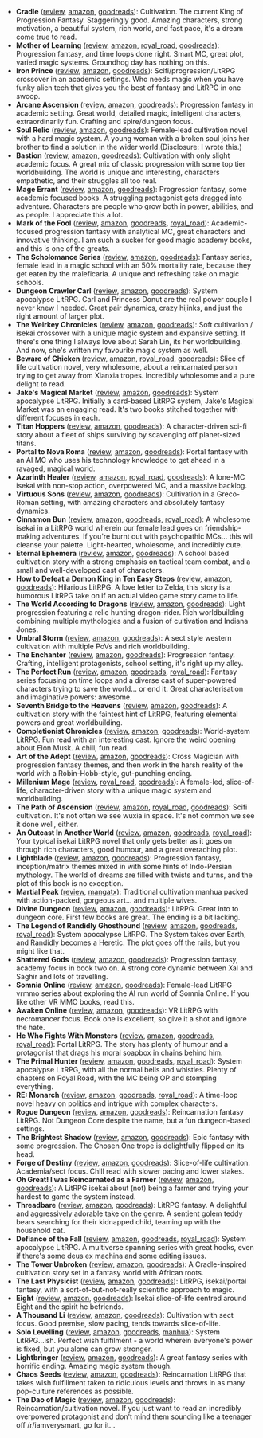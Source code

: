 * **Cradle** ([review](https://cosmiccoding.com.au/reviews/cradle), [amazon](https://www.amazon.com/Cradle-Foundation-Collected-Book-ebook/dp/B076G8DVN6), [goodreads](https://www.goodreads.com/series/192821-cradle)): Cultivation. The current King of Progression Fantasy. Staggeringly good. Amazing characters, strong motivation, a beautiful system, rich world, and fast pace, it's a dream come true to read.
* **Mother of Learning** ([review](https://cosmiccoding.com.au/reviews/mother_of_learning), [amazon](https://www.amazon.com/dp/B09M2R6QLF), [royal_road](https://www.royalroad.com/fiction/21220/mother-of-learning), [goodreads](https://www.goodreads.com/en/book/show/59661342-mother-of-learning-1)): Progression fantasy, and time loops done right. Smart MC, great plot, varied magic systems. Groundhog day has nothing on this.
* **Iron Prince** ([review](https://cosmiccoding.com.au/reviews/iron_prince), [amazon](https://www.amazon.com/Iron-Prince-Warformed-Stormweaver-Book-ebook/dp/B08KGT4CLQ), [goodreads](https://www.goodreads.com/book/show/55559974-iron-prince)): Scifi/progression/LitRPG crossover in an academic settings. Who needs magic when you have funky alien tech that gives you  the best of fantasy and LitRPG in one swoop.
* **Arcane Ascension** ([review](https://cosmiccoding.com.au/reviews/arcane_ascension), [amazon](https://www.amazon.com/gp/product/B06XBFD7CB), [goodreads](https://www.goodreads.com/book/show/34403860-sufficiently-advanced-magic)): Progression fantasy in academic setting. Great world, detailed magic, intelligent characters, extraordinarily fun. Crafting and spire/dungeon focus.
* **Soul Relic** ([review](https://cosmiccoding.com.au/reviews/soul_relic), [amazon](https://mybook.to/SoulRelic), [goodreads](https://www.goodreads.com/book/show/61324650-soul-relic)): Female-lead cultivation novel with a hard magic system. A young woman with a broken soul joins her brother to find a solution in the wider world.(Disclosure: I wrote this.)
* **Bastion** ([review](https://cosmiccoding.com.au/reviews/bastion), [amazon](https://www.amazon.com/Bastion-Immortal-Great-Souls-Book-ebook/dp/B09KNXZZR5), [goodreads](https://www.goodreads.com/book/show/59521676-bastion)): Cultivation with only slight academic focus. A great mix of classic progression with some top tier worldbuilding. The world is unique and interesting, characters empathetic, and their struggles all too real.
* **Mage Errant** ([review](https://cosmiccoding.com.au/reviews/mage_errant), [amazon](https://www.amazon.com/Into-Labyrinth-Mage-Errant-Book-ebook/dp/B07J675X2C), [goodreads](https://www.goodreads.com/book/show/42267952-into-the-labyrinth)): Progression fantasy, some academic focused books. A struggling protagonist gets dragged into adventure. Characters are people who grow both in power, abilities, and as people. I appreciate this a lot.
* **Mark of the Fool** ([review](https://cosmiccoding.com.au/reviews/mark_of_the_fool), [amazon](https://www.amazon.com/Mark-Fool-Progression-Fantasy-Epic-ebook/dp/B0B134YJYF), [goodreads](https://www.goodreads.com/book/show/58854991-mark-of-the-fool), [royal_road](https://www.royalroad.com/fiction/41618/mark-of-the-fool)): Academic-focused progression fantasy with analytical MC, great characters and innovative thinking. I am such a sucker for good magic academy books, and this is one of the greats.
* **The Scholomance Series** ([review](https://cosmiccoding.com.au/reviews/scholomance), [amazon](https://www.amazon.com/Deadly-Education-Novel-Scholomance-Book-ebook/dp/B083RZC8KQ), [goodreads](https://www.goodreads.com/series/282152-the-scholomance)): Fantasy series, female lead in a magic school with an 50% mortality rate, because they get eaten by the maleficaria. A unique and refreshing take on magic schools.
* **Dungeon Crawler Carl** ([review](https://cosmiccoding.com.au/reviews/dungeon_crawler_carl), [amazon](https://www.amazon.com/Dungeon-Crawler-Carl-Gamelit-Adventure-ebook/dp/B08BKGYQXW), [goodreads](https://www.goodreads.com/en/book/show/54659324-dungeon-crawler-carl)): System apocalypse LitRPG. Carl and Princess Donut are the real power couple I never knew I needed. Great pair dynamics, crazy hijinks, and just the right amount of larger plot.
* **The Weirkey Chronicles** ([review](https://cosmiccoding.com.au/reviews/weirkey), [amazon](https://www.amazon.com/Soulhome-Weirkey-Chronicles-Book-1-ebook/dp/B08P7TYG41), [goodreads](https://www.goodreads.com/series/306753-the-weirkey-chronicles)): Soft cultivation / isekai crossover with a unique magic system and expansive setting. If there's one thing I always love about Sarah Lin, its her worldbuilding. And now, she's written my favourite magic system as well.
* **Beware of Chicken** ([review](https://cosmiccoding.com.au/reviews/beware_of_chicken), [amazon](https://www.amazon.com/Beware-Chicken-Xianxia-Cultivation-Novel-ebook/dp/B09Y6RQSHM), [royal_road](https://www.royalroad.com/fiction/39408/beware-of-chicken), [goodreads](https://www.goodreads.com/book/show/57230143-beware-of-chicken)): Slice of life cultivation novel, very wholesome, about a reincarnated person trying to get away from Xianxia tropes. Incredibly wholesome and a pure delight to read.
* **Jake's Magical Market** ([review](https://cosmiccoding.com.au/reviews/jakes_magical_market), [amazon](https://www.amazon.com/Jakes-Magical-Market-J-R-Mathews-ebook/dp/B09HWX11N9), [goodreads](https://www.goodreads.com/book/show/59236334-jake-s-magical-market)): System apocalypse LitRPG. Initially a card-based LitRPG system, Jake's Magical Market was an engaging read. It's two books stitched together with different focuses in each.
* **Titan Hoppers** ([review](https://cosmiccoding.com.au/reviews/titan_hoppers), [amazon](https://www.amazon.com/Titan-Hoppers-Rob-J-Hayes-ebook/dp/B0B5JDMLQV), [goodreads](https://www.goodreads.com/en/book/show/61261449-titan-hoppers)): A character-driven sci-fi story about a fleet of ships surviving by scavenging off planet-sized titans.
* **Portal to Nova Roma** ([review](https://cosmiccoding.com.au/reviews/nova_roma), [amazon](https://www.amazon.com/Portal-Nova-Roma-J-R-Mathews/dp/B09VLGSJ42), [goodreads](https://www.goodreads.com/book/show/60288155-portal-to-nova-roma)): Portal fantasy with an AI MC who uses his technology knowledge to get ahead in a ravaged, magical world.
* **Azarinth Healer** ([review](https://cosmiccoding.com.au/reviews/azarinth_healer), [amazon](https://www.amazon.com/Azarinth-Healer-Book-LitRPG-Adventure-ebook/dp/B0BLRD8YPD), [royal_road](https://www.royalroad.com/fiction/16946/azarinth-healer), [goodreads](https://www.goodreads.com/en/book/show/45728081-azarinth-healer)): A lone-MC isekai with non-stop action, overpowered MC, and a massive backlog.
* **Virtuous Sons** ([review](https://cosmiccoding.com.au/reviews/virtuous_sons), [amazon](https://www.amazon.com/Virtuous-Sons-Greco-Roman-Cultivation-Epic-ebook/dp/B0BGRLYB1R/), [goodreads](https://www.goodreads.com/en/book/show/62827259-virtuous-sons)): Cultivation in a Greco-Roman setting, with amazing characters and absolutely fantasy dynamics.
* **Cinnamon Bun** ([review](https://cosmiccoding.com.au/reviews/cinnamon_bun), [amazon](https://www.amazon.com.au/dp/B08BZ2NW67), [goodreads](https://www.goodreads.com/en/book/show/54311585-cinnamon-bun), [royal_road](https://www.royalroad.com/fiction/31429/cinnamon-bun)): A wholesome isekai in a LitRPG world wherein our female lead goes on friendship-making adventures. If you're burnt out with psychopathic MCs... this will cleanse your palette. Light-hearted, wholesome, and incredibly cute.
* **Eternal Ephemera** ([review](https://cosmiccoding.com.au/reviews/eternal_ephemera), [amazon](https://www.amazon.com/Blood-Novice-Anchored-Eternal-Ephemera-ebook/dp/B0B86KPPM1), [goodreads](https://www.goodreads.com/en/book/show/62617415-blood-of-a-novice)): A school based cultivation story with a strong emphasis on tactical team combat, and a small and well-developed cast of characters.
* **How to Defeat a Demon King in Ten Easy Steps** ([review](https://cosmiccoding.com.au/reviews/how_to_defeat_a_demon_king_in_ten_easy_steps), [amazon](https://www.amazon.com/Defeat-Demon-King-Easy-Steps/dp/B086R4N2YC), [goodreads](https://www.goodreads.com/en/book/show/53300479-how-to-defeat-a-demon-king-in-ten-easy-steps)): Hilarious LitRPG. A love letter to Zelda, this story is a humorous LitRPG take on if an actual video game story came to life.
* **The World According to Dragons** ([review](https://cosmiccoding.com.au/reviews/the_world_according_to_dragons), [amazon](https://www.amazon.com/World-According-Dragons-Chronicles-Progression-ebook/dp/B0BCBYYNQS), [goodreads](https://www.goodreads.com/book/show/62849176-the-world-according-to-dragons)): Light progression featuring a relic hunting dragon-rider. Rich worldbuilding combining multiple mythologies and a fusion of cultivation and Indiana Jones.
* **Umbral Storm** ([review](https://cosmiccoding.com.au/reviews/umbral_storm), [amazon](https://www.amazon.com/Umbral-Storm-Sharded-Few-Book-ebook/dp/B09ZBGFFYP), [goodreads](https://www.goodreads.com/book/show/60969058-the-umbral-storm)): A sect style western cultivation with multiple PoVs and rich worldbuilding.
* **The Enchanter** ([review](https://cosmiccoding.com.au/reviews/enchanter), [amazon](https://www.amazon.com/Enchanter-Journals-Evander-Tailor-Book-ebook/dp/B09VNDHW49), [goodreads](https://www.goodreads.com/book/show/60630617-the-enchanter)): Progression fantasy. Crafting, intelligent protagonists, school setting, it's right up my alley.
* **The Perfect Run** ([review](https://cosmiccoding.com.au/reviews/perfect_run), [amazon](https://www.amazon.com.au/Perfect-Run-Maxime-J-Durand-ebook/dp/B08WL8CS8B), [goodreads](https://www.goodreads.com/en/book/show/57065516), [royal_road](https://www.royalroad.com/fiction/36735/the-perfect-run)): Fantasy series focusing on time loops and a diverse cast of super-powered characters trying to save the world... or end it. Great characterisation and imaginative powers: awesome.
* **Seventh Bridge to the Heavens** ([review](https://cosmiccoding.com.au/reviews/seventh_bridge_to_the_heavens), [amazon](https://www.amazon.com/First-Fist-Seventh-Heavens-Cultivation-ebook/dp/B09TNJQ984), [goodreads](https://www.goodreads.com/en/book/show/60548100)): A cultivation story with the faintest hint of LitRPG, featuring elemental powers and great worldbuilding.
* **Completionist Chronicles** ([review](https://cosmiccoding.com.au/reviews/completionist_chronicles), [amazon](https://www.amazon.com/Ritualist-Completionist-Chronicles-Book-1-ebook/dp/B07B27XQLF), [goodreads](https://www.goodreads.com/series/229735-the-completionist-chronicles)): World-system LitRPG. Fun read with an interesting cast. Ignore the weird opening about Elon Musk. A chill, fun read.
* **Art of the Adept** ([review](https://cosmiccoding.com.au/reviews/art_of_the_adept), [amazon](https://www.amazon.com/gp/product/B07W7X9VY6), [goodreads](https://www.goodreads.com/series/269818-art-of-the-adept)): Cross Magician with progression fantasy themes, and then work in the harsh reality of the world with a Robin-Hobb-style, gut-punching ending.
* **Millenium Mage** ([review](https://cosmiccoding.com.au/reviews/millenium_mage), [royal_road](https://www.royalroad.com/fiction/47826/millennial-mage-a-slice-of-life-progression-fantasy), [goodreads](https://www.goodreads.com/en/book/show/60047089-millennial-mage)): A female-led, slice-of-life, character-driven story with a unique magic system and worldbuilding.
* **The Path of Ascension** ([review](https://cosmiccoding.com.au/reviews/path_ascension), [amazon](https://www.amazon.com/Path-Ascension-LitRPG-Adventure-ebook/dp/B0B5WNDY21), [royal_road](https://www.royalroad.com/fiction/40920/the-path-of-ascension), [goodreads](https://www.goodreads.com/book/show/58412607-the-path-of-ascension)): Scifi cultivation. It's not often we see wuxia in space. It's not common we see it done well, either.
* **An Outcast In Another World** ([review](https://cosmiccoding.com.au/reviews/outcast_in_another_world), [amazon](https://www.amazon.com/Outcast-Another-World-Adventure-Insanity-ebook/dp/B09FZ16ZNT), [goodreads](https://www.goodreads.com/book/show/58912832-an-outcast-in-another-world), [royal_road](https://www.royalroad.com/fiction/42385/an-outcast-in-another-world-subtitle-is-insanity)): Your typical isekai LitRPG novel that only gets better as it goes on through rich characters, good humour, and a great overaching plot.
* **Lightblade** ([review](https://cosmiccoding.com.au/reviews/lightblade), [amazon](https://www.amazon.com/Lightblade-Progression-Fantasy-Epic-Saga-ebook/dp/B0B1MNYTSB), [goodreads](https://www.goodreads.com/book/show/61122434-lightblade)): Progression fantasy, inception/matrix themes mixed in with some hints of Indo-Persian mythology. The world of dreams are filled with twists and turns, and the plot of this book is no exception.
* **Martial Peak** ([review](https://cosmiccoding.com.au/reviews/martial_peak), [mangatx](https://mangatx.com/manga/martial-peak-manga/)): Traditional cultivation manhua packed with action-packed, gorgeous art... and multiple wives.
* **Divine Dungeon** ([review](https://cosmiccoding.com.au/reviews/divine_dungeon), [amazon](https://www.amazon.com/Divine-Dungeon-Complete-GameLit-Fantasy-ebook/dp/B084RD9N97), [goodreads](https://www.goodreads.com/series/192510-the-divine-dungeon)): LitRPG. Great into to dungeon core. First few books are great. The ending is a bit lacking.
* **The Legend of Randidly Ghosthound** ([review](https://cosmiccoding.com.au/reviews/randidly_ghosthound), [amazon](https://www.amazon.com/Legend-Randidly-Ghosthound-LitRPG-Adventure-ebook/dp/B09BNSH5KG), [goodreads](https://www.goodreads.com/en/book/show/59089569-the-legend-of-randidly-ghosthound), [royal_road](https://www.royalroad.com/fiction/11209/the-legend-of-randidly-ghosthound)): System apocalypse LitRPG. The System takes over Earth, and Randidly becomes a Heretic. The plot goes off the rails, but you might like that.
* **Shattered Gods** ([review](https://cosmiccoding.com.au/reviews/shattered_gods), [amazon](https://www.amazon.com/Shattered-Gods-Epic-Fantasy-Progression-ebook/dp/B091QCZ75X), [goodreads](https://www.goodreads.com/en/book/show/57725133-shattered-gods)): Progression fantasy, academy focus in book two on. A strong core dynamic between Xal and Saghir and lots of travelling.
* **Somnia Online** ([review](https://cosmiccoding.com.au/reviews/somnia), [amazon](https://www.amazon.com.au/Initializing-Somnia-Online-Book-1-ebook/dp/B07CV1DZ3P), [goodreads](https://www.goodreads.com/en/book/show/40041373)): Female-lead LitRPG vrmmo series about exploring the AI run world of Somnia Online. If you like other VR MMO books, read this.
* **Awaken Online** ([review](https://cosmiccoding.com.au/reviews/awaken_online), [amazon](https://www.amazon.com/dp/B074CC5NDX), [goodreads](https://www.goodreads.com/series/196901-awaken-online)): VR LitRPG with necromancer focus. Book one is excellent, so give it a shot and ignore the hate.
* **He Who Fights With Monsters** ([review](https://cosmiccoding.com.au/reviews/hwfwm), [amazon](https://www.amazon.com/He-Who-Fights-Monsters-Adventure-ebook/dp/B08WCT9W26), [goodreads](https://www.goodreads.com/en/book/show/57189884-he-who-fights-with-monsters), [royal_road](https://www.royalroad.com/fiction/26294/he-who-fights-?review=714073)): Portal LitRPG. The story has plenty of humour and a protagonist that drags his moral soapbox in chains behind him.
* **The Primal Hunter** ([review](https://cosmiccoding.com.au/reviews/primal_hunter), [amazon](https://www.amazon.com/Primal-Hunter-LitRPG-Adventure-ebook/dp/B09MV3G8PG), [goodreads](https://www.goodreads.com/en/book/show/60111529-the-primal-hunter), [royal_road](https://www.royalroad.com/fiction/36049/the-primal-hunter)): System apocalypse LitRPG, with all the normal bells and whistles. Plenty of chapters on Royal Road, with the MC being OP and stomping everything.
* **RE: Monarch** ([review](https://cosmiccoding.com.au/reviews/remonarch), [amazon](https://www.amazon.com.au/Monarch-Prince-Time-Progression-Fantasy-ebook/dp/B09PQGG7VV), [goodreads](https://www.goodreads.com/series/343866-re-monarch), [royal_road](https://www.royalroad.com/fiction/37951/re-monarch)): A time-loop novel heavy on politics and intrigue with complex characters.
* **Rogue Dungeon** ([review](https://cosmiccoding.com.au/reviews/rogue_dungeon), [amazon](https://www.amazon.com/Rogue-Dungeon-litrpg-Adventure-Book-ebook/dp/B07FKYZFYD), [goodreads](https://www.goodreads.com/series/239590-the-rogue-dungeon)): Reincarnation fantasy LitRPG. Not Dungeon Core despite the name, but a fun dungeon-based settings.
* **The Brightest Shadow** ([review](https://cosmiccoding.com.au/reviews/brightest_shadow), [amazon](https://www.amazon.com/Brightest-Shadow-Sarah-Lin-ebook/dp/B0856ZMG9Z), [goodreads](https://www.goodreads.com/en/book/show/51083937-the-brightest-shadow)): Epic fantasy with some progression. The Chosen One trope is delightfully flipped on its head.
* **Forge of Destiny** ([review](https://cosmiccoding.com.au/reviews/forge_of_destiny), [amazon](https://www.amazon.com/Forge-Destiny-1-Yrsillar-ebook/dp/B08P8175Z1), [goodreads](https://www.goodreads.com/en/book/show/43461912-forge-of-destiny)): Slice-of-life cultivation. Academia/sect focus. Chill read with slower pacing and lower stakes.
* **Oh Great! I was Reincarnated as a Farmer** ([review](https://cosmiccoding.com.au/reviews/reincarnated_as_a_farmer), [amazon](https://www.amazon.com.au/Great-was-Reincarnated-Farmer-Unorthodox-ebook/dp/B094CSB51K), [goodreads](https://www.goodreads.com/en/book/show/57968407-oh-great-i-was-reincarnated-as-a-farmer)): A LitRPG isekai about (not) being a farmer and trying your hardest to game the system instead.
* **Threadbare** ([review](https://cosmiccoding.com.au/reviews/threadbare), [amazon](https://www.amazon.com/Threadbare-Stuff-Nonsense-Andrew-Seiple-ebook/dp/B078KGS4V4), [goodreads](https://www.goodreads.com/en/book/show/37654736-stuff-and-nonsense)): LitRPG fantasy. A delightful and aggressively adorable take on the genre. A sentient golem teddy bears searching for their kidnapped child, teaming up with the household cat.
* **Defiance of the Fall** ([review](https://cosmiccoding.com.au/reviews/defiance_of_the_fall), [amazon](https://www.amazon.com/Defiance-Fall-LitRPG-Adventure-TheFirstDefier-ebook/dp/B09168R29M), [goodreads](https://www.goodreads.com/en/book/show/57866482-defiance-of-the-fall), [royal_road](https://www.royalroad.com/fiction/24709/defiance-of-the-fall)): System apocalypse LitRPG. A multiverse spanning series with great hooks, even if there's some deus ex machina and some editing issues.
* **The Tower Unbroken** ([review](https://cosmiccoding.com.au/reviews/tower_unbroken), [amazon](https://www.amazon.com/Tower-Unbroken-African-Progression-Architect-ebook/dp/B09M7PRTYS), [goodreads](https://www.goodreads.com/en/book/show/59653476-the-tower-unbroken)): A Cradle-inspired cultivation story set in a fantasy world with African roots.
* **The Last Physicist** ([review](https://cosmiccoding.com.au/reviews/last_physicist), [amazon](https://www.amazon.com/Last-Physicist-Gamelit-Fantasy-Adventure-ebook/dp/B091P52QPM), [goodreads](https://www.goodreads.com/book/show/57699481-the-last-physicist)): LitRPG, isekai/portal fantasy, with a sort-of-but-not-really scientific approach to magic.
* **Eight** ([review](https://cosmiccoding.com.au/reviews/eight), [amazon](https://www.amazon.com/Eight-LitRPG-Novel-Magical-Survival-ebook/dp/B0B8XQXKFJ), [goodreads](https://www.goodreads.com/en/book/show/61938108-eight)): Isekai slice-of-life centred around Eight and the spirit he befriends.
* **A Thousand Li** ([review](https://cosmiccoding.com.au/reviews/thousand_li), [amazon](https://www.amazon.co.uk/gp/product/B07PKGSDDQ), [goodreads](https://www.goodreads.com/en/book/show/44327636-the-first-step)): Cultivation with sect focus. Good premise, slow pacing, tends towards slice-of-life.
* **Solo Levelling** ([review](https://cosmiccoding.com.au/reviews/solo_levelling), [amazon](https://www.amazon.com/Solo-Leveling-Vol-1-Novel/dp/B096YCZLTL), [goodreads](https://www.goodreads.com/en/book/show/52800465-solo-leveling---light-novel), [manhua](https://sololeveling-manhwa.online/manga/solo-leveling-chapter-1/)): System LitRPG...ish. Perfect wish fulfilment - a world wherein everyone's power is fixed, but you alone can grow stronger.
* **Lightbringer** ([review](https://cosmiccoding.com.au/reviews/lightbringer), [amazon](https://www.amazon.co.uk/Black-Prism-Book-Lightbringer/dp/1841499048), [goodreads](https://www.goodreads.com/series/291662-lightbringer)): A great fantasy series with horrific ending. Amazing magic system though.
* **Chaos Seeds** ([review](https://cosmiccoding.com.au/reviews/chaos_seeds), [amazon](https://www.amazon.com/Land-Founding-LitRPG-Chaos-Seeds-ebook/dp/B0172GEB68), [goodreads](https://www.goodreads.com/series/179187-chaos-seeds)): Reincarnation LitRPG that takes wish fulfillment taken to ridiculous levels and throws in as many pop-culture references as possible.
* **The Dao of Magic** ([review](https://cosmiccoding.com.au/reviews/dao_magic), [amazon](https://www.amazon.com/Dao-Magic-Book-I-ebook/dp/B07HM1YJ9Y), [goodreads](https://www.goodreads.com/en/book/show/41975905-the-dao-of-magic-1)): Reincarnation/cultivation novel. If you just want to read an incredibly overpowered protagonist and don't mind them sounding like a teenager off /r/iamverysmart, go for it...